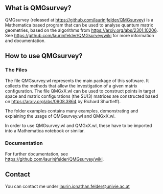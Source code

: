 ## What is QMGsurvey?

QMGsurvey (released at https://github.com/laurinjfelder/QMGsurvey) is a Mathematica based program that can be used to analyse quantum matrix geometries, based on the algorithms from https://arxiv.org/abs/2301.10206.
See https://github.com/laurinjfelder/QMGsurvey/wiki for more information and documentation.

## How to use QMGsurvey?

### The Files

The file QMGsurvey.wl represents the main package of this software. It collects the methods that allow the investigation of a given matrix configuration.
The file QMGxX.wl can be used to construct points in target space and matrix configurations (the SU(3) matrices are constructed based on https://arxiv.org/abs/0908.3864 by Richard Shurtleff).

The folder examples contains many examples, demonstrating and explaining the usage of QMGsurvey.wl and QMGxX.wl.

In order to use QMGsurvey.wl and QMGxX.wl, these have to be imported into a Mathematica notebook or similar.

### Documentation

For further documentation, see https://github.com/laurinjfelder/QMGsurvey/wiki.

## Contact

You can contact me under laurin.jonathan.felder@univie.ac.at
